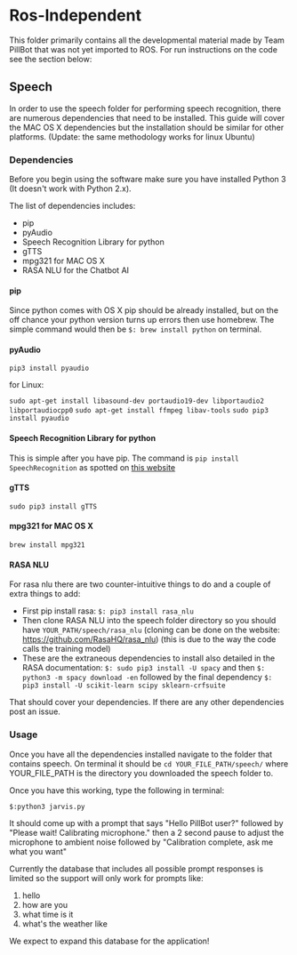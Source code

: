 # Ros-Independent

This folder primarily contains all the developmental material made by Team PillBot that was not yet imported to ROS. For run instructions on the code see the section below:

## Speech

In order to use the speech folder for performing speech recognition, there are numerous dependencies that need to be installed. This guide will cover the MAC OS X dependencies but the installation should be similar for other platforms. (Update: the same methodology works for linux Ubuntu)

### Dependencies

Before you begin using the software make sure you have installed Python 3 (It doesn't work with Python 2.x).

The list of dependencies includes:

- pip
- pyAudio
- Speech Recognition Library for python
- gTTS
- mpg321 for MAC OS X
- RASA NLU for the Chatbot AI

#### pip

Since python comes with OS X pip should be already installed, but on the off chance your python version turns up errors then use homebrew. The simple command would then be `$: brew install python` on terminal.

#### pyAudio

`pip3 install pyaudio`

for Linux:

`sudo apt-get install libasound-dev portaudio19-dev libportaudio2 libportaudiocpp0`
`sudo apt-get install ffmpeg libav-tools`
`sudo pip3 install pyaudio`

#### Speech Recognition Library for python

This is simple after you have pip. The command is `pip install SpeechRecognition` as spotted on [this website](https://pythonprogramminglanguage.com/speech-recognition/)

#### gTTS

`sudo pip3 install gTTS`

#### mpg321 for MAC OS X

`brew install mpg321`

#### RASA NLU

For rasa nlu there are two counter-intuitive things to do and a couple of extra things to add:

- First pip install rasa: `$: pip3 install rasa_nlu`
- Then clone RASA NLU into the speech folder directory so you should have `YOUR_PATH/speech/rasa_nlu` (cloning can be done on the website: https://github.com/RasaHQ/rasa_nlu) (this is due to the way the code calls the training model) 
- These are the extraneous dependencies to install also detailed in the RASA documentation: `$: sudo pip3 install -U spacy` and then `$: python3 -m spacy download -en` followed by the final dependency `$: pip3 install -U scikit-learn scipy sklearn-crfsuite`

That should cover your dependencies. If there are any other dependencies post an issue. 

### Usage

Once you have all the dependencies installed navigate to the folder that contains speech. On terminal it should be `cd YOUR_FILE_PATH/speech/` where YOUR_FILE_PATH is the directory you downloaded the speech folder to.

Once you have this working, type the following in terminal:

`$:python3 jarvis.py`

It should come up with a prompt that says "Hello PillBot user?" followed by "Please wait! Calibrating microphone." then a 2 second pause to adjust the microphone to ambient noise followed by "Calibration complete, ask me what you want" 

Currently the database that includes all possible prompt responses is limited so the support will only work for prompts like:

1. hello
2. how are you
3. what time is it
4. what's the weather like

We expect to expand this database for the application! 
